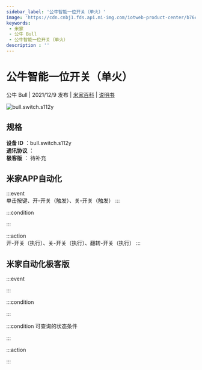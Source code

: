 ```yaml
---
sidebar_label: '公牛智能一位开关（单火）'
image: 'https://cdn.cnbj1.fds.api.mi-img.com/iotweb-product-center/b76cb50f1446aaa17a8d3d73d0e003da_1637715272446.png?GalaxyAccessKeyId=AKVGLQWBOVIRQ3XLEW&Expires=9223372036854775807&Signature=zSKN+Xm6nXM2ae3cDp9O2LqvjC4='
keywords: 
 - 米家
 - 公牛 Bull
 - 公牛智能一位开关（单火）
description : ''
---
```

# 公牛智能一位开关（单火）

公牛 Bull | 2021/12/9 发布 | [米家百科](https://home.mi.com/webapp/content/baike/product/index.html?model=bull.switch.s112y) | [说明书](https://home.mi.com/views/introduction.html?model=bull.switch.s112y&region=cn)

![bull.switch.s112y](https://cdn.cnbj1.fds.api.mi-img.com/iotweb-product-center/b76cb50f1446aaa17a8d3d73d0e003da_1637715272446.png?GalaxyAccessKeyId=AKVGLQWBOVIRQ3XLEW&Expires=9223372036854775807&Signature=zSKN+Xm6nXM2ae3cDp9O2LqvjC4=)

## 规格  
> 
**设备 ID** ：bull.switch.s112y  
**通讯协议** ：  
**极客版**  ： 待补充 


## 米家APP自动化  

:::event  
单击按键、开-开关（触发）、关-开关（触发）
:::

:::condition  

:::

:::action   
开-开关（执行）、关-开关（执行）、翻转-开关（执行）
:::

## 米家自动化极客版  

:::event  

:::

:::condition  

:::

:::condition 可查询的状态条件  

:::

:::action  

:::

        

